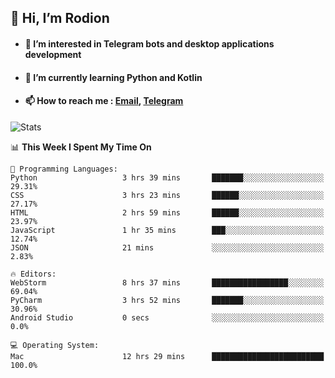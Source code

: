 ## 👋 Hi, I’m Rodion
- #### 👀 I’m interested in Telegram bots and desktop applications development
- #### 🌱 I’m currently learning Python and Kotlin
- #### 📫 How to reach me : [Email](mailto:me@lavn.ml), [Telegram](https://t.me/fast_geek)

![Stats](https://github-readme-stats.vercel.app/api?username=fast-geek&show_icons=true&theme=react&hide=issues&count_private=true&layout=compact)


<!--START_SECTION:waka-->
📊 **This Week I Spent My Time On** 

```text
💬 Programming Languages: 
Python                   3 hrs 39 mins       ███████░░░░░░░░░░░░░░░░░░   29.31% 
CSS                      3 hrs 23 mins       ██████░░░░░░░░░░░░░░░░░░░   27.17% 
HTML                     2 hrs 59 mins       ██████░░░░░░░░░░░░░░░░░░░   23.97% 
JavaScript               1 hr 35 mins        ███░░░░░░░░░░░░░░░░░░░░░░   12.74% 
JSON                     21 mins             ░░░░░░░░░░░░░░░░░░░░░░░░░   2.83%

🔥 Editors: 
WebStorm                 8 hrs 37 mins       █████████████████░░░░░░░░   69.04% 
PyCharm                  3 hrs 52 mins       ███████░░░░░░░░░░░░░░░░░░   30.96% 
Android Studio           0 secs              ░░░░░░░░░░░░░░░░░░░░░░░░░   0.0%

💻 Operating System: 
Mac                      12 hrs 29 mins      █████████████████████████   100.0%

```


<!--END_SECTION:waka-->
